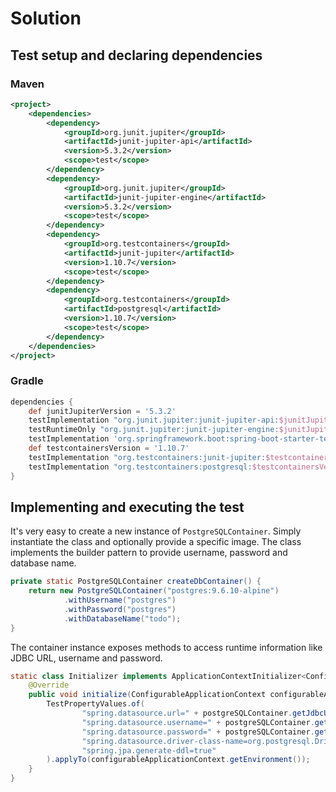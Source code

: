 # Solution

## Test setup and declaring dependencies

### Maven

```xml
<project>
    <dependencies>
        <dependency>
            <groupId>org.junit.jupiter</groupId>
            <artifactId>junit-jupiter-api</artifactId>
            <version>5.3.2</version>
            <scope>test</scope>
        </dependency>
        <dependency>
            <groupId>org.junit.jupiter</groupId>
            <artifactId>junit-jupiter-engine</artifactId>
            <version>5.3.2</version>
            <scope>test</scope>
        </dependency>
        <dependency>
            <groupId>org.testcontainers</groupId>
            <artifactId>junit-jupiter</artifactId>
            <version>1.10.7</version>
            <scope>test</scope>
        </dependency>
        <dependency>
            <groupId>org.testcontainers</groupId>
            <artifactId>postgresql</artifactId>
            <version>1.10.7</version>
            <scope>test</scope>
        </dependency>
    </dependencies>
</project>
```

### Gradle

```groovy
dependencies {
    def junitJupiterVersion = '5.3.2'
    testImplementation "org.junit.jupiter:junit-jupiter-api:$junitJupiterVersion"
    testRuntimeOnly "org.junit.jupiter:junit-jupiter-engine:$junitJupiterVersion"
    testImplementation 'org.springframework.boot:spring-boot-starter-test'
    def testcontainersVersion = '1.10.7'
    testImplementation "org.testcontainers:junit-jupiter:$testcontainersVersion"
    testImplementation "org.testcontainers:postgresql:$testcontainersVersion"
}
```

## Implementing and executing the test

It's very easy to create a new instance of `PostgreSQLContainer`. Simply instantiate the class and optionally provide a specific image. The class implements the builder pattern to provide username, password and database name.

```java
private static PostgreSQLContainer createDbContainer() {
    return new PostgreSQLContainer("postgres:9.6.10-alpine")
            .withUsername("postgres")
            .withPassword("postgres")
            .withDatabaseName("todo");
}
```

The container instance exposes methods to access runtime information like JDBC URL, username and password.

```java
static class Initializer implements ApplicationContextInitializer<ConfigurableApplicationContext> {
    @Override
    public void initialize(ConfigurableApplicationContext configurableApplicationContext) {
        TestPropertyValues.of(
                "spring.datasource.url=" + postgreSQLContainer.getJdbcUrl(),
                "spring.datasource.username=" + postgreSQLContainer.getUsername(),
                "spring.datasource.password=" + postgreSQLContainer.getPassword(),
                "spring.datasource.driver-class-name=org.postgresql.Driver",
                "spring.jpa.generate-ddl=true"
        ).applyTo(configurableApplicationContext.getEnvironment());
    }
}
```
